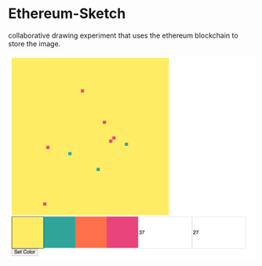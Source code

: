 # Ethereum-Sketch

collaborative drawing experiment that uses the ethereum blockchain to store the image.

![](https://github.com/brianfitzgerald/ethereum-sketch/blob/master/screenshot.png)
